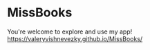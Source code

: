 # MissBooks
You're welcome to explore and use my app!  
https://valeryvishnevezky.github.io/MissBooks/
